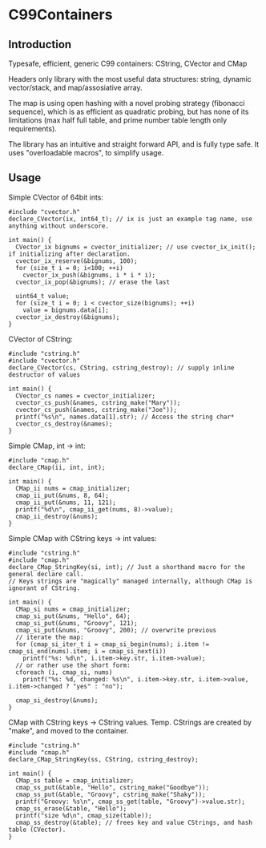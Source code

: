 # C99Containers

Introduction
------------
Typesafe, efficient, generic C99 containers: CString, CVector and CMap

Headers only library with the most useful data structures: string, dynamic vector/stack, and map/assosiative array.

The map is using open hashing with a novel probing strategy (fibonacci sequence), which is as efficient as quadratic probing, but has none of its limitations (max half full table, and prime number table length only requirements).

The library has an intuitive and straight forward API, and is fully type safe. It uses "overloadable macros", to simplify usage.

Usage
-----
Simple CVector of 64bit ints:
```
#include "cvector.h"
declare_CVector(ix, int64_t); // ix is just an example tag name, use anything without underscore.

int main() {
  CVector_ix bignums = cvector_initializer; // use cvector_ix_init(); if initializing after declaration.
  cvector_ix_reserve(&bignums, 100);
  for (size_t i = 0; i<100; ++i)
    cvector_ix_push(&bignums, i * i * i);
  cvector_ix_pop(&bignums); // erase the last

  uint64_t value;
  for (size_t i = 0; i < cvector_size(bignums); ++i)
    value = bignums.data[i];
  cvector_ix_destroy(&bignums);
}
```
CVector of CString:
```
#include "cstring.h"
#include "cvector.h"
declare_CVector(cs, CString, cstring_destroy); // supply inline destructor of values

int main() {
  CVector_cs names = cvector_initializer;
  cvector_cs_push(&names, cstring_make("Mary"));
  cvector_cs_push(&names, cstring_make("Joe"));
  printf("%s\n", names.data[1].str); // Access the string char*
  cvector_cs_destroy(&names);
}
```
Simple CMap, int -> int:
```
#include "cmap.h"
declare_CMap(ii, int, int);

int main() {
  CMap_ii nums = cmap_initializer;
  cmap_ii_put(&nums, 8, 64);
  cmap_ii_put(&nums, 11, 121);
  printf("%d\n", cmap_ii_get(nums, 8)->value);
  cmap_ii_destroy(&nums);
}
```
Simple CMap with CString keys -> int values:
```
#include "cstring.h"
#include "cmap.h"
declare_CMap_StringKey(si, int); // Just a shorthand macro for the general declare call.
// Keys strings are "magically" managed internally, although CMap is ignorant of CString.

int main() {
  CMap_si nums = cmap_initializer;
  cmap_si_put(&nums, "Hello", 64);
  cmap_si_put(&nums, "Groovy", 121);
  cmap_si_put(&nums, "Groovy", 200); // overwrite previous
  // iterate the map:
  for (cmap_si_iter_t i = cmap_si_begin(nums); i.item != cmap_si_end(nums).item; i = cmap_si_next(i))
    printf("%s: %d\n", i.item->key.str, i.item->value);
  // or rather use the short form:
  cforeach (i, cmap_si, nums)
    printf("%s: %d, changed: %s\n", i.item->key.str, i.item->value, i.item->changed ? "yes" : "no");

  cmap_si_destroy(&nums);
}
```
CMap with CString keys -> CString values. Temp. CStrings are created by "make", and moved to the container.
```
#include "cstring.h"
#include "cmap.h"
declare_CMap_StringKey(ss, CString, cstring_destroy); 

int main() {
  CMap_ss table = cmap_initializer;
  cmap_ss_put(&table, "Hello", cstring_make("Goodbye"));
  cmap_ss_put(&table, "Groovy", cstring_make("Shaky"));
  printf("Groovy: %s\n", cmap_ss_get(table, "Groovy")->value.str);
  cmap_ss_erase(&table, "Hello");
  printf("size %d\n", cmap_size(table));
  cmap_ss_destroy(&table); // frees key and value CStrings, and hash table (CVector).
}
```
